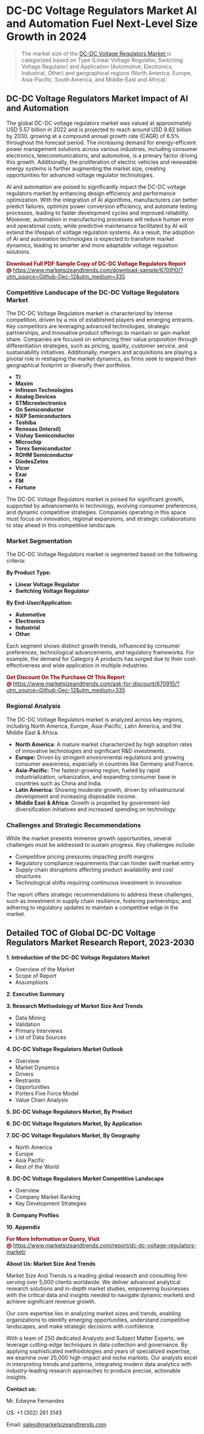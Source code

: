 <H1> DC-DC Voltage Regulators Market AI and Automation Fuel Next-Level Size Growth in 2024</H1><blockquote><p>The market size of the <a href="https://www.marketsizeandtrends.com/download-sample/670910/?utm_source=Github-Dec-12&amp;utm_medium=335" target="_blank">DC-DC Voltage Regulators Market </a>is categorized based on Type (Linear Voltage Regulator, Switching Voltage Regulator) and Application (Automotive, Electronics, Industrial, Other) and geographical regions (North America, Europe, Asia-Pacific, South America, and Middle-East and Africa).</p></blockquote><p><h2>DC-DC Voltage Regulators Market Impact of AI and Automation</h2><p>The global DC-DC voltage regulators market was valued at approximately USD 5.57 billion in 2022 and is projected to reach around USD 8.62 billion by 2030, growing at a compound annual growth rate (CAGR) of 6.5% throughout the forecast period. The increasing demand for energy-efficient power management solutions across various industries, including consumer electronics, telecommunications, and automotive, is a primary factor driving this growth. Additionally, the proliferation of electric vehicles and renewable energy systems is further augmenting the market size, creating opportunities for advanced voltage regulator technologies.</p><p>AI and automation are poised to significantly impact the DC-DC voltage regulators market by enhancing design efficiency and performance optimization. With the integration of AI algorithms, manufacturers can better predict failures, optimize power conversion efficiency, and automate testing processes, leading to faster development cycles and improved reliability. Moreover, automation in manufacturing processes will reduce human error and operational costs, while predictive maintenance facilitated by AI will extend the lifespan of voltage regulation systems. As a result, the adoption of AI and automation technologies is expected to transform market dynamics, leading to smarter and more adaptable voltage regulation solutions.</p></p><p><strong><span style="color: #800000;">Download Full PDF Sample Copy of DC-DC Voltage Regulators Report @</span>&nbsp;</strong><a href="https://www.marketsizeandtrends.com/download-sample/670910/?utm_source=Github-Dec-12&amp;utm_medium=335">https://www.marketsizeandtrends.com/download-sample/670910/?utm_source=Github-Dec-12&amp;utm_medium=335</a></p><h3>Competitive Landscape of the DC-DC Voltage Regulators Market</h3><p>The DC-DC Voltage Regulators market is characterized by intense competition, driven by a mix of established players and emerging entrants. Key competitors are leveraging advanced technologies, strategic partnerships, and innovative product offerings to maintain or gain market share. Companies are focused on enhancing their value proposition through differentiation strategies, such as pricing, quality, customer service, and sustainability initiatives. Additionally, mergers and acquisitions are playing a pivotal role in reshaping the market dynamics, as firms seek to expand their geographical footprint or diversify their portfolios.</p><p><strong><p><ul><li>TI </li><li> Maxim </li><li> Infineon Technologies </li><li> Analog Devices </li><li> STMicroelectronics </li><li> On Semiconductor </li><li> NXP Semiconductors </li><li> Toshiba </li><li> Renesas (Intersil) </li><li> Vishay Semiconductor </li><li> Microchip </li><li> Torex Semiconductor </li><li> ROHM Semiconductor </li><li> DiodesZetex </li><li> Vicor </li><li> Exar </li><li> FM </li><li> Fortune</p></li></ul></p></strong></p><p>The DC-DC Voltage Regulators market is poised for significant growth, supported by advancements in technology, evolving consumer preferences, and dynamic competitive strategies. Companies operating in this space must focus on innovation, regional expansions, and strategic collaborations to stay ahead in this competitive landscape.</p><h3>Market Segmentation</h3><p>The DC-DC Voltage Regulators market is segmented based on the following criteria:</p><p><strong>By Product Type:</strong></p><p><strong><p><ul><li>Linear Voltage Regulator </li><li> Switching Voltage Regulator</p></li></ul></p></strong></p><p><strong>By End-User/Application:</strong></p><p><strong><p><ul><li>Automotive </li><li> Electronics </li><li> Industrial </li><li> Other</p></li></ul></p></strong></p><p>Each segment shows distinct growth trends, influenced by consumer preferences, technological advancements, and regulatory frameworks. For example, the demand for Category A products has surged due to their cost-effectiveness and wide application in multiple industries.</p><p><strong><span style="color: #800000;">Get Discount On The Purchase Of This Report @&nbsp;</span></strong><a href="https://www.marketsizeandtrends.com/ask-for-discount/670910/?utm_source=Github-Dec-12&amp;utm_medium=335">https://www.marketsizeandtrends.com/ask-for-discount/670910/?utm_source=Github-Dec-12&amp;utm_medium=335</a></p><h3>Regional Analysis</h3><p>The DC-DC Voltage Regulators market is analyzed across key regions, including North America, Europe, Asia-Pacific, Latin America, and the Middle East &amp; Africa.</p><ul><li><strong>North America:</strong> A mature market characterized by high adoption rates of innovative technologies and significant R&amp;D investments.</li><li><strong>Europe:</strong> Driven by stringent environmental regulations and growing consumer awareness, especially in countries like Germany and France.</li><li><strong>Asia-Pacific:</strong> The fastest-growing region, fueled by rapid industrialization, urbanization, and expanding consumer base in countries such as China and India.</li><li><strong>Latin America:</strong> Showing moderate growth, driven by infrastructural development and increasing disposable income.</li><li><strong>Middle East &amp; Africa:</strong> Growth is propelled by government-led diversification initiatives and increased spending on technology.</li></ul><h3>Challenges and Strategic Recommendations</h3><p>While the market presents immense growth opportunities, several challenges must be addressed to sustain progress. Key challenges include:</p><ul><li>Competitive pricing pressures impacting profit margins</li><li>Regulatory compliance requirements that can hinder swift market entry</li><li>Supply chain disruptions affecting product availability and cost structures</li><li>Technological shifts requiring continuous investment in innovation</li></ul><p>The report offers strategic recommendations to address these challenges, such as investment in supply chain resilience, fostering partnerships, and adhering to regulatory updates to maintain a competitive edge in the market.</p><h2>Detailed TOC of Global DC-DC Voltage Regulators Market Research Report, 2023-2030</h2><p><strong>1. Introduction of the DC-DC Voltage Regulators Market</strong></p><ul><li>Overview of the Market</li><li>Scope of Report</li><li>Assumptions&nbsp;</li></ul><p><strong>2. Executive Summary</strong></p><p><strong>3. Research Methodology of <strong>Market Size And Trends</strong></strong></p><ul><li>Data Mining</li><li>Validation</li><li>Primary Interviews</li><li>List of Data Sources&nbsp;</li></ul><p><strong>4. DC-DC Voltage Regulators Market Outlook</strong></p><ul><li>Overview</li><li>Market Dynamics</li><li>Drivers</li><li>Restraints</li><li>Opportunities</li><li>Porters Five Force Model</li><li>Value Chain Analysis&nbsp;</li></ul><p><strong>5. DC-DC Voltage Regulators Market, By Product</strong></p><p><strong>6. DC-DC Voltage Regulators Market, By Application</strong></p><p><strong>7. DC-DC Voltage Regulators Market, By Geography</strong></p><ul><li>North America</li><li>Europe</li><li>Asia Pacific</li><li>Rest of the World&nbsp;</li></ul><p><strong>8. DC-DC Voltage Regulators Market Competitive Landscape</strong></p><ul><li>Overview</li><li>Company Market Ranking</li><li>Key Development Strategies&nbsp;</li></ul><p><strong>9. Company Profiles</strong></p><p><strong>10. Appendix</strong></p><p><strong><span style="color: #800000;">For More Information or Query, Visit @&nbsp;</span></strong><a href="https://www.marketsizeandtrends.com/report/dc-dc-voltage-regulators-market/">https://www.marketsizeandtrends.com/report/dc-dc-voltage-regulators-market/</a></p><p></p><p><strong>About Us:&nbsp;Market Size And Trends</strong></p><p>Market Size And Trends&nbsp;is a leading global research and consulting firm serving over 5,000 clients worldwide. We deliver advanced analytical research solutions and in-depth market studies, empowering businesses with the critical data and insights needed to navigate dynamic markets and achieve significant revenue growth.</p><p>Our core expertise lies in analyzing market sizes and trends, enabling organizations to identify emerging opportunities, understand competitive landscapes, and make strategic decisions with confidence.</p><p>With a team of 250 dedicated Analysts and Subject Matter Experts, we leverage cutting-edge techniques in data collection and governance. By applying sophisticated methodologies and years of specialized expertise, we examine over 25,000 high-impact and niche markets. Our analysts excel in interpreting trends and patterns, integrating modern data analytics with industry-leading research approaches to produce precise, actionable insights.</p><p><strong>Contact us:</strong></p><p>Mr. Edwyne Fernandes</p><p>US: +1 (302) 261 3143</p><p>Email: <a href="mailto:sales@marketsizeandtrends.com">sales@marketsizeandtrends.com</a>&nbsp;</p>
